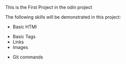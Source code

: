 This is the First Project in the odin project

The following skills will be demonstrated in this project:
- Basic HTMl
 * Basic Tags
 * Links
 * Images
- Git commands
